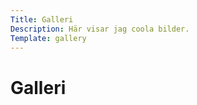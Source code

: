 ```yaml
---
Title: Galleri
Description: Här visar jag coola bilder.
Template: gallery
---
```


Galleri
==================
